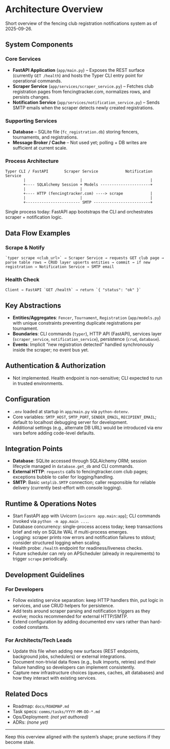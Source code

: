 # Architecture Overview

Short overview of the fencing club registration notifications system as of 2025-09-26.

## System Components

### Core Services
- **FastAPI Application** (`app/main.py`) – Exposes the REST surface (currently `GET /health`) and hosts the Typer CLI entry point for operational commands.
- **Scraper Service** (`app/services/scraper_service.py`) – Fetches club registration pages from fencingtracker.com, normalizes rows, and persists changes.
- **Notification Service** (`app/services/notification_service.py`) – Sends SMTP emails when the scraper detects newly created registrations.

### Supporting Services
- **Database** – SQLite file (`fc_registration.db`) storing fencers, tournaments, and registrations.
- **Message Broker / Cache** – Not used yet; polling + DB writes are sufficient at current scale.

### Process Architecture
```
Typer CLI / FastAPI       Scraper Service            Notification Service
        |                        |                              |
        +---- SQLAlchemy Session + Models ----------------------+
        |                        |
        +---- HTTP (fencingtracker.com) ----> scrape            |
        |                        |                              |
        +------------------------ SMTP -------------------------+
```
Single process today: FastAPI app bootstraps the CLI and orchestrates scraper + notification logic.

## Data Flow Examples

### Scrape & Notify
```
`typer scrape <club_url>` → Scraper Service → requests GET club page → parse table rows → CRUD layer upserts entities → commit → if new registration → Notification Service → SMTP email
```

### Health Check
```
Client → FastAPI `GET /health` → return `{ "status": "ok" }`
```

## Key Abstractions

- **Entities/Aggregates**: `Fencer`, `Tournament`, `Registration` (`app/models.py`) with unique constraints preventing duplicate registrations per tournament.
- **Boundaries**: CLI commands (`typer`), HTTP API (FastAPI), services layer (`scraper_service`, `notification_service`), persistence (`crud`, `database`).
- **Events**: Implicit “new registration detected” handled synchronously inside the scraper; no event bus yet.

## Authentication & Authorization

- Not implemented. Health endpoint is non-sensitive; CLI expected to run in trusted environments.

## Configuration

- `.env` loaded at startup in `app/main.py` via `python-dotenv`.
- Core variables: `SMTP_HOST`, `SMTP_PORT`, `SENDER_EMAIL`, `RECIPIENT_EMAIL`; default to localhost debugging server for development.
- Additional settings (e.g., alternate DB URL) would be introduced via env vars before adding code-level defaults.

## Integration Points

- **Database**: SQLite accessed through SQLAlchemy ORM; session lifecycle managed in `database.get_db` and CLI commands.
- **External HTTP**: `requests` calls to fencingtracker.com club pages; exceptions bubble to caller for logging/handling.
- **SMTP**: Basic `smtplib.SMTP` connection; caller responsible for reliable delivery (currently best-effort with console logging).

## Runtime & Operations Notes

- Start FastAPI app with Uvicorn (`uvicorn app.main:app`); CLI commands invoked via `python -m app.main ...`.
- Database concurrency: single-process access today; keep transactions brief and rely on SQLite WAL if multi-process emerges.
- Logging: scraper prints row errors and notification failures to stdout; consider structured logging when scaling.
- Health probe: `/health` endpoint for readiness/liveness checks.
- Future scheduler can rely on APScheduler (already in requirements) to trigger `scrape` periodically.

## Development Guidelines

### For Developers
- Follow existing service separation: keep HTTP handlers thin, put logic in services, and use CRUD helpers for persistence.
- Add tests around scraper parsing and notification triggers as they evolve; mocks recommended for external HTTP/SMTP.
- Extend configuration by adding documented env vars rather than hard-coded constants.

### For Architects/Tech Leads
- Update this file when adding new surfaces (REST endpoints, background jobs, schedulers) or external integrations.
- Document non-trivial data flows (e.g., bulk imports, retries) and their failure handling so developers can implement consistently.
- Capture new infrastructure choices (queues, caches, alt databases) and how they interact with existing services.

## Related Docs

- Roadmap: `docs/ROADMAP.md`
- Task specs: `comms/tasks/YYYY-MM-DD-*.md`
- Ops/Deployment: *(not yet authored)*
- ADRs: *(none yet)*

---

Keep this overview aligned with the system’s shape; prune sections if they become stale.
